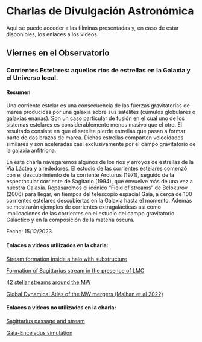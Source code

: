 # Charlas de Divulgación Astronómica

Aqui se puede acceder a las filminas presentadas y, en caso de estar disponibles,
los enlaces a los videos.

## Viernes en el Observatorio

### Corrientes Estelares: aquellos ríos de estrellas en la Galaxia y el Universo local.

#### Resumen
Una corriente estelar es una consecuencia de las fuerzas gravitatorias de marea producidas por una galaxia sobre sus satélites (cúmulos globulares o galaxias enanas). Son un caso particular de fusión en el cual uno de los sistemas estelares es considerablemente menos masivo que el otro. El resultado consiste en que el satélite pierde estrellas que pasan a formar parte de dos brazos de marea. Dichas estrellas comparten velocidades similares y son aceleradas casi exclusivamente por el campo gravitatorio de la galaxia anfitriona.

En esta charla navegaremos algunos de los ríos y arroyos de estrellas de la Vía Láctea y alrededores. El estudio de las corrientes estelares comenzó con el descubrimiento de la corriente Arcturus (1971), seguido de la espectacular corriente de Sagitario (1994), que envuelve más de una vez a nuestra Galaxia.  Repasaremos el icónico “Field of streams” de Belokurov (2006) para llegar, en tiempos del telescopio espacial Gaia, a cerca de 100 corrientes estelares descubiertas en la Galaxia hasta el momento. Además se mostrarán ejemplos de corrientes extragalácticas así como implicaciones de las corrientes en el estudio del campo gravitatorio Galáctico y en la composición de la materia oscura.

Fecha: 15/12/2023.

#### Enlaces a videos utilizados en la charla:

[Stream formation inside a halo with substructure](https://www.youtube.com/watch?v=f1F1DR3ebxY)

[Formation of Sagittarius stream in the presence of LMC](https://www.youtube.com/watch?v=dy_9GGMIXkU)

[42 stellar streams around the MW](https://www.youtube.com/watch?v=Pa_zS5-WuBg&t=11s)

[Global Dynamical Atlas of the MW mergers (Malhan et al 2022)](https://www.youtube.com/watch?v=7WZ8-XjizEE&t=165s)


#### Enlaces a videos no utilizados en la charla:

[Sagittarius passage and stream](https://www.youtube.com/watch?v=D7HrMLbJ-2w)

[Gaia-Enceladus simulation](https://www.youtube.com/watch?v=8T2EdRZ_iE4)